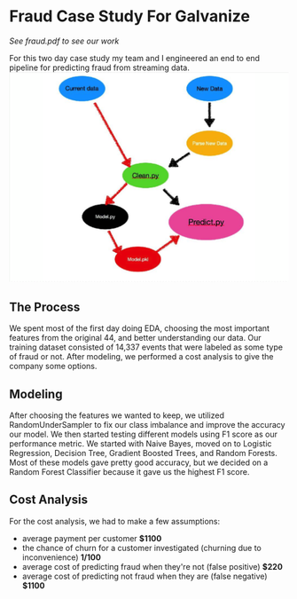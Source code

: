 # Fraud Case Study For Galvanize
*See fraud.pdf to see our work*  
  
For this two day case study my team and I engineered an end to end pipeline for predicting fraud from streaming data.  
![](images/pipeline.png) 
  
## The Process
We spent most of the first day doing EDA, choosing the most important features from the original 44, and better understanding our data. Our training dataset consisted of 14,337 events that were labeled as some type of fraud or not. After modeling, we performed a cost analysis to give the company some options. 

## Modeling
After choosing the features we wanted to keep, we utilized RandomUnderSampler to fix our class imbalance and improve the accuracy our model. We then started testing different models using F1 score as our performance metric. We started with Naive Bayes, moved on to Logistic Regression, Decision Tree, Gradient Boosted Trees, and Random Forests. Most of these models gave pretty good accuracy, but we decided on a Random Forest Classifier because it gave us the highest F1 score.

## Cost Analysis
For the cost analysis, we had to make a few assumptions:  
- average payment per customer **$1100**
- the chance of churn for a customer investigated (churning due to inconvenience) **1/100**
- average cost of predicting fraud when they're not (false positive) **$220**
- average cost of predicting not fraud when they are (false negative) **$1100**

